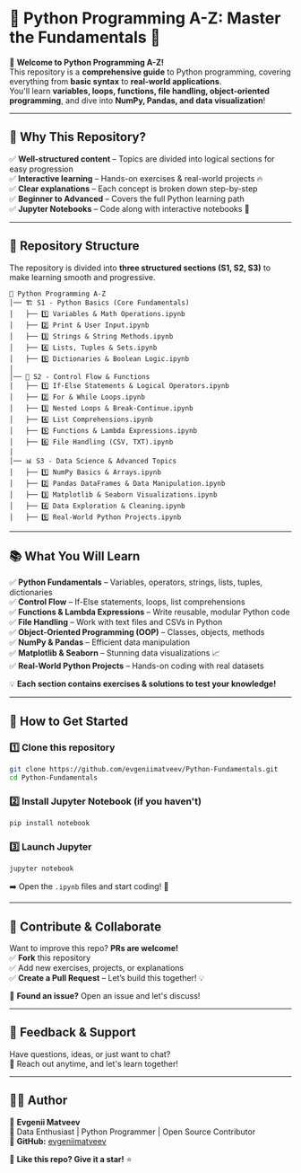 # 🚀 Python Programming A-Z: Master the Fundamentals 🐍

🎉 **Welcome to Python Programming A-Z!**  
This repository is a **comprehensive guide** to Python programming, covering everything from **basic syntax** to **real-world applications**.  
You'll learn **variables, loops, functions, file handling, object-oriented programming**, and dive into **NumPy, Pandas, and data visualization**!  

---

## 🌟 **Why This Repository?**

✅ **Well-structured content** – Topics are divided into logical sections for easy progression  
✅ **Interactive learning** – Hands-on exercises & real-world projects 🔥  
✅ **Clear explanations** – Each concept is broken down step-by-step  
✅ **Beginner to Advanced** – Covers the full Python learning path  
✅ **Jupyter Notebooks** – Code along with interactive notebooks 📖  

---

## 📂 **Repository Structure**  

The repository is divided into **three structured sections (S1, S2, S3)** to make learning smooth and progressive.  

```
📂 Python Programming A-Z
│── 🏗 S1 - Python Basics (Core Fundamentals)
│   ├── 1️⃣ Variables & Math Operations.ipynb
│   ├── 2️⃣ Print & User Input.ipynb
│   ├── 3️⃣ Strings & String Methods.ipynb
│   ├── 4️⃣ Lists, Tuples & Sets.ipynb
│   ├── 5️⃣ Dictionaries & Boolean Logic.ipynb
│
│── 🔄 S2 - Control Flow & Functions
│   ├── 1️⃣ If-Else Statements & Logical Operators.ipynb
│   ├── 2️⃣ For & While Loops.ipynb
│   ├── 3️⃣ Nested Loops & Break-Continue.ipynb
│   ├── 4️⃣ List Comprehensions.ipynb
│   ├── 5️⃣ Functions & Lambda Expressions.ipynb
│   ├── 6️⃣ File Handling (CSV, TXT).ipynb
│
│── 📊 S3 - Data Science & Advanced Topics
│   ├── 1️⃣ NumPy Basics & Arrays.ipynb
│   ├── 2️⃣ Pandas DataFrames & Data Manipulation.ipynb
│   ├── 3️⃣ Matplotlib & Seaborn Visualizations.ipynb
│   ├── 4️⃣ Data Exploration & Cleaning.ipynb
│   ├── 5️⃣ Real-World Python Projects.ipynb
```

---

## 📚 **What You Will Learn**  

✅ **Python Fundamentals** – Variables, operators, strings, lists, tuples, dictionaries  
✅ **Control Flow** – If-Else statements, loops, list comprehensions  
✅ **Functions & Lambda Expressions** – Write reusable, modular Python code  
✅ **File Handling** – Work with text files and CSVs in Python  
✅ **Object-Oriented Programming (OOP)** – Classes, objects, methods  
✅ **NumPy & Pandas** – Efficient data manipulation  
✅ **Matplotlib & Seaborn** – Stunning data visualizations 📈  
✅ **Real-World Python Projects** – Hands-on coding with real datasets  

💡 **Each section contains exercises & solutions to test your knowledge!**  

---

## 🚀 **How to Get Started**

### 1️⃣ Clone this repository  
```bash
git clone https://github.com/evgeniimatveev/Python-Fundamentals.git
cd Python-Fundamentals
```

### 2️⃣ Install Jupyter Notebook (if you haven't)  
```bash
pip install notebook
```

### 3️⃣ Launch Jupyter  
```bash
jupyter notebook
```

➡️ Open the `.ipynb` files and start coding! 🚀  

---

## 🤝 **Contribute & Collaborate**  

Want to improve this repo? **PRs are welcome!**  
✅ **Fork** this repository  
✅ Add new exercises, projects, or explanations  
✅ **Create a Pull Request** – Let’s build this together! 💡  

📢 **Found an issue?** Open an issue and let's discuss!  

---

## 💬 **Feedback & Support**  

Have questions, ideas, or just want to chat?  
📩 Reach out anytime, and let's learn together!  

---

## 👨‍💻 **Author**  
👤 **Evgenii Matveev**  
📍 Data Enthusiast | Python Programmer | Open Source Contributor  
🔗 **GitHub:** [evgeniimatveev](https://github.com/evgeniimatveev)  

🌟 **Like this repo? Give it a star!** ⭐
